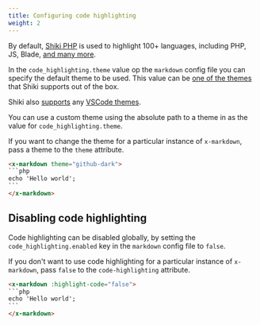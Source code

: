 ```yaml
---
title: Configuring code highlighting
weight: 2
---
```


By default, [Shiki PHP](https://github.com/spatie/shiki-php)  is used to highlight  100+ languages, including PHP, JS, Blade, [and many more](https://githubcom/shikijs/shiki/blob/master/docs/languages.md).

In the `code_highlighting.theme` value op the `markdown` config file you can specify the default theme to be used. This value can be [one of the themes]((https://github.com/shikijs/shiki/blob/master/docs/themes.md)) that Shiki supports out of the box.

Shiki also [supports](https://github.com/shikijs/shiki/blob/master/docs/themes.md) any [VSCode themes](https://code.visualstudio.com/docs/getstarted/themes).

You can use a custom theme using the absolute path to a theme in as the value for `code_highlighting.theme`.

If you want to change the theme for a particular instance of `x-markdown`, pass a theme to the `theme` attribute.

````html
<x-markdown theme="github-dark">
```php
echo 'Hello world';
```
</x-markdown>
````

## Disabling code highlighting

Code highlighting can be disabled globally, by setting the `code_highlighting.enabled` key in the `markdown`  config file to `false`.

If you don't want to use code highlighting for a particular instance of `x-markdown`, pass `false` to the `code-highlighting` attribute.

````html
<x-markdown :highlight-code="false">
```php
echo 'Hello world';
```
</x-markdown>
````
